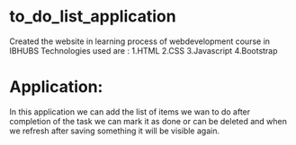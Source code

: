# to_do_list_application

Created the website in learning process of webdevelopment course in IBHUBS
Technologies used are :
1.HTML
2.CSS
3.Javascript
4.Bootstrap

# Application:
In this application we can add the list of items we wan to do after completion of the task we can mark it as done or can be deleted and when we refresh after saving something it will be visible again.
